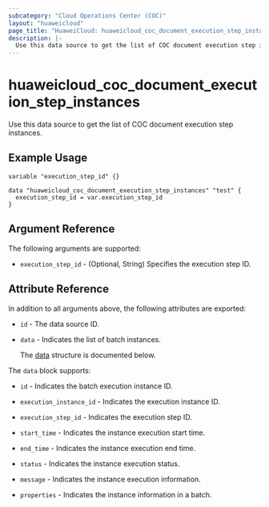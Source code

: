 ```yaml
---
subcategory: "Cloud Operations Center (COC)"
layout: "huaweicloud"
page_title: "HuaweiCloud: huaweicloud_coc_document_execution_step_instances"
description: |-
  Use this data source to get the list of COC document execution step instances.
---
```


# huaweicloud_coc_document_execution_step_instances

Use this data source to get the list of COC document execution step instances.

## Example Usage

```hcl
variable "execution_step_id" {}

data "huaweicloud_coc_document_execution_step_instances" "test" {
  execution_step_id = var.execution_step_id
}
```

## Argument Reference

The following arguments are supported:

* `execution_step_id` - (Optional, String) Specifies the execution step ID.

## Attribute Reference

In addition to all arguments above, the following attributes are exported:

* `id` - The data source ID.

* `data` - Indicates the list of batch instances.

  The [data](#data_struct) structure is documented below.

<a name="data_struct"></a>
The `data` block supports:

* `id` - Indicates the batch execution instance ID.

* `execution_instance_id` - Indicates the execution instance ID.

* `execution_step_id` - Indicates the execution step ID.

* `start_time` - Indicates the instance execution start time.

* `end_time` - Indicates the instance execution end time.

* `status` - Indicates the instance execution status.

* `message` - Indicates the instance execution information.

* `properties` - Indicates the instance information in a batch.
